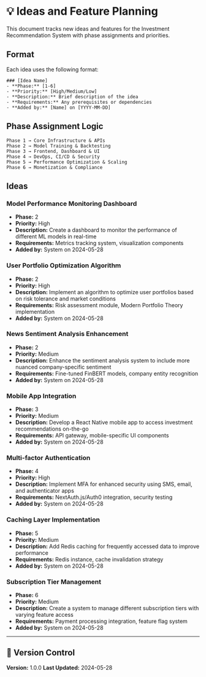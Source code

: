 # 💡 Ideas and Feature Planning

This document tracks new ideas and features for the Investment Recommendation System with phase assignments and priorities.

## Format

Each idea uses the following format:

```
### [Idea Name]
- **Phase:** [1-6]
- **Priority:** [High/Medium/Low]
- **Description:** Brief description of the idea
- **Requirements:** Any prerequisites or dependencies
- **Added by:** [Name] on [YYYY-MM-DD]
```

## Phase Assignment Logic

```
Phase 1 → Core Infrastructure & APIs
Phase 2 → Model Training & Backtesting
Phase 3 → Frontend, Dashboard & UI
Phase 4 → DevOps, CI/CD & Security
Phase 5 → Performance Optimization & Scaling
Phase 6 → Monetization & Compliance
```

## Ideas

### Model Performance Monitoring Dashboard
- **Phase:** 2
- **Priority:** High
- **Description:** Create a dashboard to monitor the performance of different ML models in real-time
- **Requirements:** Metrics tracking system, visualization components
- **Added by:** System on 2024-05-28

### User Portfolio Optimization Algorithm
- **Phase:** 2
- **Priority:** High
- **Description:** Implement an algorithm to optimize user portfolios based on risk tolerance and market conditions
- **Requirements:** Risk assessment module, Modern Portfolio Theory implementation
- **Added by:** System on 2024-05-28

### News Sentiment Analysis Enhancement
- **Phase:** 2
- **Priority:** Medium
- **Description:** Enhance the sentiment analysis system to include more nuanced company-specific sentiment
- **Requirements:** Fine-tuned FinBERT models, company entity recognition
- **Added by:** System on 2024-05-28

### Mobile App Integration
- **Phase:** 3
- **Priority:** Medium
- **Description:** Develop a React Native mobile app to access investment recommendations on-the-go
- **Requirements:** API gateway, mobile-specific UI components
- **Added by:** System on 2024-05-28

### Multi-factor Authentication
- **Phase:** 4
- **Priority:** High
- **Description:** Implement MFA for enhanced security using SMS, email, and authenticator apps
- **Requirements:** NextAuth.js/Auth0 integration, security testing
- **Added by:** System on 2024-05-28

### Caching Layer Implementation
- **Phase:** 5
- **Priority:** Medium
- **Description:** Add Redis caching for frequently accessed data to improve performance
- **Requirements:** Redis instance, cache invalidation strategy
- **Added by:** System on 2024-05-28

### Subscription Tier Management
- **Phase:** 6
- **Priority:** Medium
- **Description:** Create a system to manage different subscription tiers with varying feature access
- **Requirements:** Payment processing integration, feature flag system
- **Added by:** System on 2024-05-28

---

## 🔄 Version Control
**Version:** 1.0.0
**Last Updated:** 2024-05-28 